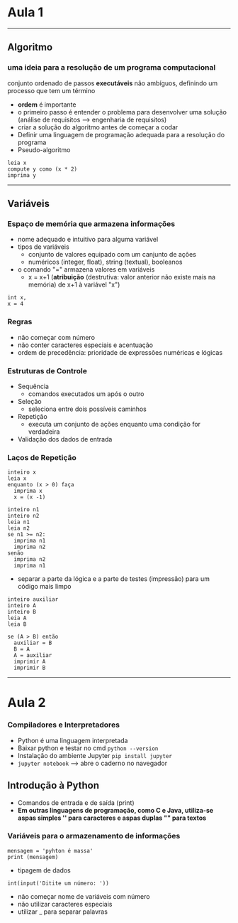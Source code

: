 # Aula 1

***

## Algoritmo
### uma ideia para a resolução de um programa computacional
conjunto ordenado de passos **executáveis** não ambíguos, definindo um processo que tem um término
* **ordem** é importante
* o primeiro passo é entender o problema para desenvolver uma solução (análise de requisitos --> engenharia de requisitos)
* criar a solução do algoritmo antes de começar a codar
* Definir uma linguagem de programação adequada para a resolução do programa
* Pseudo-algoritmo 
```
leia x 
compute y como (x * 2)
imprima y
```

***

## Variáveis
### Espaço de memória que armazena informações
* nome adequado e intuitivo para alguma variável
* tipos de variáveis
  * conjunto de valores equipado com um canjunto de ações
  * numéricos (integer, float), string (textual), booleanos
* o comando "=" armazena valores em variáveis
  * x = x+1 (**atribuição** (destrutiva: valor anterior não existe mais na memória) de x+1 à variável "x")
```
int x,
x = 4
```

### Regras
* não começar com número
* não conter caracteres especiais e acentuação
* ordem de precedência: prioridade de expressões numéricas e lógicas

### Estruturas de Controle
* Sequência
  * comandos executados um após o outro
* Seleção
  * seleciona entre dois possíveis caminhos
* Repetição
  * executa um conjunto de ações enquanto uma condição for verdadeira
* Validação dos dados de entrada

### Laços de Repetição
```
inteiro x
leia x
enquanto (x > 0) faça
  imprima x
  x = (x -1)
```
```
inteiro n1
inteiro n2
leia n1
leia n2
se n1 >= n2:
  imprima n1
  imprima n2
senão
  imprima n2
  imprima n1
```
* separar a parte da lógica e a parte de testes (impressão) para um código mais limpo

```
inteiro auxiliar
inteiro A
inteiro B
leia A
leia B

se (A > B) então
  auxiliar = B
  B = A
  A = auxiliar
  imprimir A
  imprimir B
```
***

# Aula 2
### Compiladores e Interpretadores
* Python é uma linguagem interpretada
 * Baixar python e testar no cmd `python --version`
* Instalação do ambiente Jupyter `pip install jupyter`
* `jupyter notebook` --> abre o caderno no navegador

## Introdução à Python
* Comandos de entrada e de saída (print)
* **Em outras linguagens de programação, como C e Java, utiliza-se aspas simples '' para caracteres e aspas duplas "" para textos**
### Variáveis para o armazenamento de informações
```
mensagem = 'pyhton é massa'
print (mensagem)
```
* tipagem de dados
```
int(input('Ditite um número: '))
```
* não começar nome de variáveis com número
* não utilizar caracteres especiais
* utilizar _ para separar palavras
